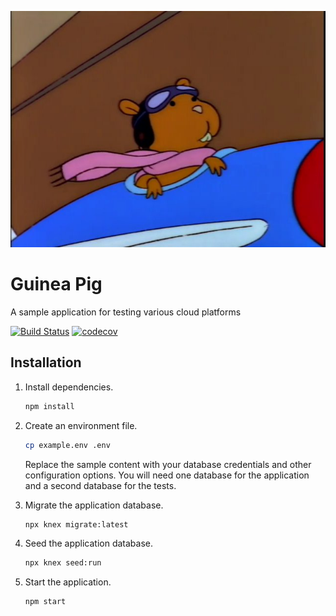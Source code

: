 <p align="center">
  <img src="./guinea-pig.jpg" alt="Technically it's suppossed to be a hamster sitting in a little airplane. From The Simpsons episode 'Duffless'" />
</p>

# Guinea Pig

A sample application for testing various cloud platforms

[![Build Status](https://travis-ci.com/thebinarypenguin/guinea-pig-server.svg?token=wgXbRDphARahAzHYfTQU&branch=master)](https://travis-ci.com/thebinarypenguin/guinea-pig-server)
[![codecov](https://codecov.io/gh/thebinarypenguin/guinea-pig-server/branch/master/graph/badge.svg?token=QBQ9cxGDUr)](https://codecov.io/gh/thebinarypenguin/guinea-pig-server)

## Installation

 1. Install dependencies.

    ```sh
    npm install
    ```

 2. Create an environment file.

    ```sh
    cp example.env .env
    ```
    Replace the sample content with your database credentials and other
    configuration options. You will need one database for the application and a
    second database for the tests.

 3. Migrate the application database.

    ```sh
    npx knex migrate:latest
    ```

 4. Seed the application database.

    ```sh
    npx knex seed:run
    ```

 5. Start the application.

    ```sh
    npm start
    ```
